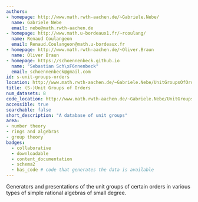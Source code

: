 ```yaml
---
authors:
- homepage: http://www.math.rwth-aachen.de/~Gabriele.Nebe/
  name: Gabriele Nebe
  email: nebe@math.rwth-aachen.de
- homepage: http://www.math.u-bordeaux1.fr/~rcoulang/
  name: Renaud Coulangeon
  email: Renaud.Coulangeon@math.u-bordeaux.fr
- homepage: http://www.math.rwth-aachen.de/~Oliver.Braun
  name: Oliver Braun
- homepage: https://schoennenbeck.github.io
  name: "Sebastian Sch\xF6nnenbeck"
  email: schoennenbeck@gmail.com
id: s-unit-groups-orders
location: http://www.math.rwth-aachen.de/~Gabriele.Nebe/UnitGroupsOfOrders/
title: (S-)Unit Groups of Orders
num_datasets: 8
code_location: http://www.math.rwth-aachen.de/~Gabriele.Nebe/UnitGroupsOfOrders/
accessible: true
searchable: false
short_description: "A database of unit groups"
area:
- number theory
- rings and algebras
- group theory
badges:
  - collaborative
  - downloadable
  - content_documentation
  - schema2
  - has_code # code that generates the data is available
---
```


Generators and presentations of the unit groups of certain orders in various types of simple rational algebras of small degree.
